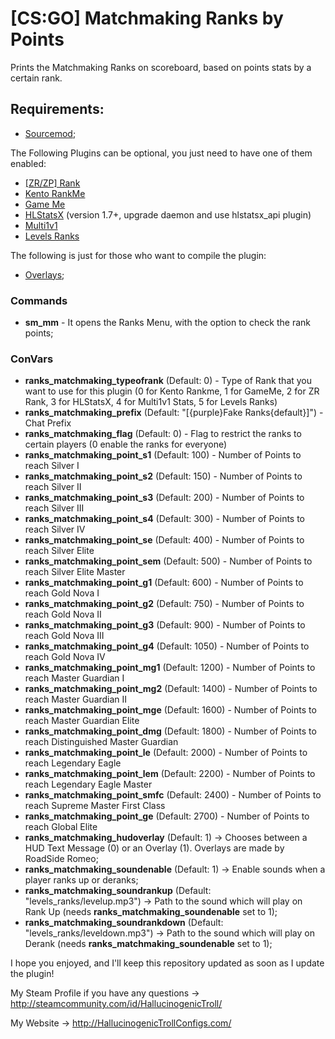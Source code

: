 # [CS:GO] Matchmaking Ranks by Points

Prints the Matchmaking Ranks on scoreboard, based on points stats by a certain rank.

## Requirements: 

- [Sourcemod](https://www.sourcemod.net/);

 The Following Plugins can be optional, you just need to have one of them enabled:

- [[ZR/ZP] Rank](https://github.com/hallucinogenic/-ZR-Zombie-Rank)
- [Kento RankMe](https://forums.alliedmods.net/showthread.php?t=290063)
- [Game Me](https://www.gameme.com/)
- [HLStatsX](https://github.com/NomisCZ/hlstatsx-community-edition) (version 1.7+, upgrade daemon and use hlstatsx_api plugin)
- [Multi1v1](https://github.com/splewis/csgo-multi-1v1/)
- [Levels Ranks](https://github.com/levelsranks/levels-ranks-core)

The following is just for those who want to compile the plugin:
- [Overlays](https://forums.alliedmods.net/showthread.php?p=2526683); 

### Commands

- **sm_mm** - It opens the Ranks Menu, with the option to check the rank points;

### ConVars

- **ranks_matchmaking_typeofrank** (Default: 0) - Type of Rank that you want to use for this plugin (0 for Kento Rankme, 1 for GameMe, 2 for ZR Rank, 3 for HLStatsX, 4 for Multi1v1 Stats, 5 for Levels Ranks)
- **ranks_matchmaking_prefix** (Default: "[{purple}Fake Ranks{default}]") - Chat Prefix
- **ranks_matchmaking_flag** (Default: 0) - Flag to restrict the ranks to certain players (0 enable the ranks for everyone)
- **ranks_matchmaking_point_s1** (Default: 100) - Number of Points to reach Silver I
- **ranks_matchmaking_point_s2** (Default: 150) - Number of Points to reach Silver II
- **ranks_matchmaking_point_s3** (Default: 200) - Number of Points to reach Silver III
- **ranks_matchmaking_point_s4** (Default: 300) - Number of Points to reach Silver IV
- **ranks_matchmaking_point_se** (Default: 400) - Number of Points to reach Silver Elite
- **ranks_matchmaking_point_sem** (Default: 500) - Number of Points to reach Silver Elite Master
- **ranks_matchmaking_point_g1** (Default: 600) - Number of Points to reach Gold Nova I
- **ranks_matchmaking_point_g2** (Default: 750) - Number of Points to reach Gold Nova II
- **ranks_matchmaking_point_g3** (Default: 900) - Number of Points to reach Gold Nova III
- **ranks_matchmaking_point_g4** (Default: 1050) - Number of Points to reach Gold Nova IV
- **ranks_matchmaking_point_mg1** (Default: 1200) - Number of Points to reach Master Guardian I
- **ranks_matchmaking_point_mg2** (Default: 1400) - Number of Points to reach Master Guardian II
- **ranks_matchmaking_point_mge** (Default: 1600) - Number of Points to reach Master Guardian Elite
- **ranks_matchmaking_point_dmg** (Default: 1800) - Number of Points to reach Distinguished Master Guardian
- **ranks_matchmaking_point_le** (Default: 2000) - Number of Points to reach Legendary Eagle
- **ranks_matchmaking_point_lem** (Default: 2200) - Number of Points to reach Legendary Eagle Master
- **ranks_matchmaking_point_smfc** (Default: 2400) - Number of Points to reach Supreme Master First Class
- **ranks_matchmaking_point_ge** (Default: 2700) - Number of Points to reach Global Elite
- **ranks_matchmaking_hudoverlay** (Default: 1) -> Chooses between a HUD Text Message (0) or an Overlay (1). Overlays are made by RoadSide Romeo;
- **ranks_matchmaking_soundenable** (Default: 1) -> Enable sounds when a player ranks up or deranks;
- **ranks_matchmaking_soundrankup** (Default: "levels_ranks/levelup.mp3") -> Path to the sound which will play on Rank Up (needs **ranks_matchmaking_soundenable** set to 1);
- **ranks_matchmaking_soundrankdown** (Default: "levels_ranks/leveldown.mp3") -> Path to the sound which will play on Derank (needs **ranks_matchmaking_soundenable** set to 1);


I hope you enjoyed, and I'll keep this repository updated as soon as I update the plugin!

My Steam Profile if you have any questions -> http://steamcommunity.com/id/HallucinogenicTroll/

My Website -> http://HallucinogenicTrollConfigs.com/

